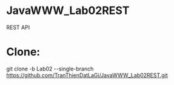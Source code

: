 # JavaWWW_Lab02REST
REST API
# Clone:
git clone -b Lab02 --single-branch https://github.com/TranThienDatLaGi/JavaWWW_Lab02REST.git
